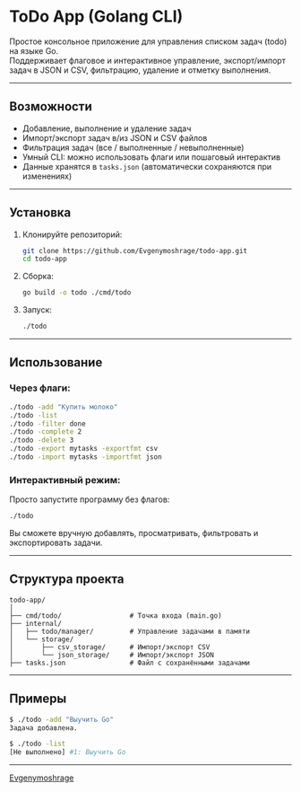 
# ToDo App (Golang CLI)

Простое консольное приложение для управления списком задач (todo) на языке Go.  
Поддерживает флаговое и интерактивное управление, экспорт/импорт задач в JSON и CSV, фильтрацию, удаление и отметку выполнения.

---

## Возможности

- Добавление, выполнение и удаление задач
- Импорт/экспорт задач в/из JSON и CSV файлов
- Фильтрация задач (все / выполненные / невыполненные)
- Умный CLI: можно использовать флаги или пошаговый интерактив
- Данные хранятся в `tasks.json` (автоматически сохраняются при изменениях)

---

## Установка

1. Клонируйте репозиторий:
   ```bash
   git clone https://github.com/Evgenymoshrage/todo-app.git
   cd todo-app
   ```

2. Сборка:
   ```bash
   go build -o todo ./cmd/todo
   ```

3. Запуск:
   ```bash
   ./todo
   ```

---

## Использование

### Через флаги:

```bash
./todo -add "Купить молоко"
./todo -list
./todo -filter done
./todo -complete 2
./todo -delete 3
./todo -export mytasks -exportfmt csv
./todo -import mytasks -importfmt json
```

### Интерактивный режим:

Просто запустите программу без флагов:

```bash
./todo
```

Вы сможете вручную добавлять, просматривать, фильтровать и экспортировать задачи.

---

## Структура проекта

```
todo-app/
│
├── cmd/todo/                 # Точка входа (main.go)
├── internal/
│   ├── todo/manager/         # Управление задачами в памяти
│   └── storage/
│       ├── csv_storage/      # Импорт/экспорт CSV
│       └── json_storage/     # Импорт/экспорт JSON
├── tasks.json                # Файл с сохранёнными задачами
```

---

## Примеры

```bash
$ ./todo -add "Выучить Go"
Задача добавлена.

$ ./todo -list
[Не выполнено] #1: Выучить Go
```

---

[Evgenymoshrage](https://github.com/Evgenymoshrage)
